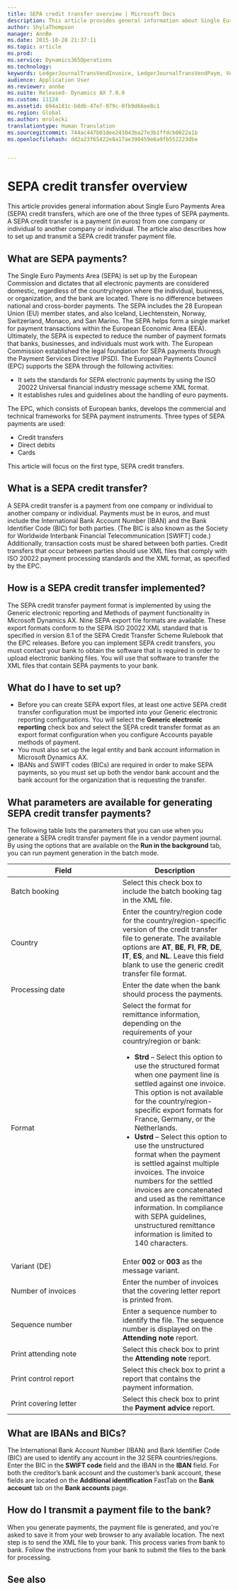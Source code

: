 ```yaml
---
title: SEPA credit transfer overview | Microsoft Docs
description: This article provides general information about Single Euro Payments Area (SEPA) credit transfers, which are one of the three types of SEPA payments. A SEPA credit transfer is a payment (in euros) from one company or individual to another company or individual. The article also describes how to set up and transmit a SEPA credit transfer payment file.
author: ShylaThompson
manager: AnnBe
ms.date: 2015-10-28 21:37:11
ms.topic: article
ms.prod: 
ms.service: Dynamics365Operations
ms.technology: 
keywords: LedgerJournalTransVendInvoice, LedgerJournalTransVendPaym, VendPaymMode
audience: Application User
ms.reviewer: annbe
ms.suite: Released- Dynamics AX 7.0.0
ms.custom: 11124
ms.assetid: 694a181c-b8db-47ef-979c-0fb9d66ee8c1
ms.region: Global
ms.author: mrolecki
translationtype: Human Translation
ms.sourcegitcommit: 744ac447b01dee241043ba27e3b1ffdcb0022a1b
ms.openlocfilehash: dd2a23f65422e8a17ae390459e6a9fb552223dbe


---
```


# <a name="sepa-credit-transfer-overview"></a>SEPA credit transfer overview

This article provides general information about Single Euro Payments Area (SEPA) credit transfers, which are one of the three types of SEPA payments. A SEPA credit transfer is a payment (in euros) from one company or individual to another company or individual. The article also describes how to set up and transmit a SEPA credit transfer payment file.

<a name="what-are-sepa-payments"></a>What are SEPA payments?
-----------------------

The Single Euro Payments Area (SEPA) is set up by the European Commission and dictates that all electronic payments are considered domestic, regardless of the country/region where the individual, business, or organization, and the bank are located. There is no difference between national and cross-border payments. The SEPA includes the 28 European Union (EU) member states, and also Iceland, Liechtenstein, Norway, Switzerland, Monaco, and San Marino. The SEPA helps form a single market for payment transactions within the European Economic Area (EEA). Ultimately, the SEPA is expected to reduce the number of payment formats that banks, businesses, and individuals must work with. The European Commission established the legal foundation for SEPA payments through the Payment Services Directive (PSD). The European Payments Council (EPC) supports the SEPA through the following activities:

-   It sets the standards for SEPA electronic payments by using the ISO 20022 Universal financial industry message scheme XML format.
-   It establishes rules and guidelines about the handling of euro payments.

The EPC, which consists of European banks, develops the commercial and technical frameworks for SEPA payment instruments. Three types of SEPA payments are used:

-   Credit transfers
-   Direct debits
-   Cards

This article will focus on the first type, SEPA credit transfers.

## <a name="what-is-a-sepa-credit-transfer"></a>What is a SEPA credit transfer?
A SEPA credit transfer is a payment from one company or individual to another company or individual. Payments must be in euros, and must include the International Bank Account Number (IBAN) and the Bank Identifier Code (BIC) for both parties. (The BIC is also known as the Society for Worldwide Interbank Financial Telecommunication \[SWIFT\] code.) Additionally, transaction costs must be shared between both parties. Credit transfers that occur between parties should use XML files that comply with ISO 20022 payment processing standards and the XML format, as specified by the EPC.

## <a name="how-is-a-sepa-credit-transfer-implemented"></a>How is a SEPA credit transfer implemented?
The SEPA credit transfer payment format is implemented by using the Generic electronic reporting and Methods of payment functionality in Microsoft Dynamics AX. Nine SEPA export file formats are available. These export formats conform to the SEPA ISO 20022 XML standard that is specified in version 8.1 of the SEPA Credit Transfer Scheme Rulebook that the EPC releases. Before you can implement SEPA credit transfers, you must contact your bank to obtain the software that is required in order to upload electronic banking files. You will use that software to transfer the XML files that contain SEPA payments to your bank.

## <a name="what-do-i-have-to-set-up"></a>What do I have to set up?
-   Before you can create SEPA export files, at least one active SEPA credit transfer configuration must be imported into your Generic electronic reporting configurations. You will select the **Generic electronic reporting** check box and select the SEPA credit transfer format as an export format configuration when you configure Accounts payable methods of payment.
-   You must also set up the legal entity and bank account information in Microsoft Dynamics AX.
-   IBANs and SWIFT codes (BICs) are required in order to make SEPA payments, so you must set up both the vendor bank account and the bank account for the organization that is requesting the transfer.

## <a name="what-parameters-are-available-for-generating-sepa-credit-transfer-payments"></a>What parameters are available for generating SEPA credit transfer payments?
The following table lists the parameters that you can use when you generate a SEPA credit transfer payment file in a vendor payment journal. By using the options that are available on the **Run in the background** tab, you can run payment generation in the batch mode.

<table>
<colgroup>
<col width="50%" />
<col width="50%" />
</colgroup>
<thead>
<tr class="header">
<th>Field</th>
<th>Description</th>
</tr>
</thead>
<tbody>
<tr class="odd">
<td>Batch booking</td>
<td>Select this check box to include the batch booking tag in the XML file.</td>
</tr>
<tr class="even">
<td>Country</td>
<td>Enter the country/region code for the country/region-specific version of the credit transfer file to generate. The available options are <strong>AT</strong>, <strong>BE</strong>, <strong>FI</strong>, <strong>FR</strong>, <strong>DE</strong>, <strong>IT</strong>, <strong>ES</strong>, and <strong>NL</strong>. Leave this field blank to use the generic credit transfer file format.</td>
</tr>
<tr class="odd">
<td>Processing date</td>
<td>Enter the date when the bank should process the payments.</td>
</tr>
<tr class="even">
<td>Format</td>
<td>Select the format for remittance information, depending on the requirements of your country/region or bank:
<ul>
<li><strong>Strd</strong> –  Select this option to use the structured format when one payment line is settled against one invoice. This option is not available for the country/region-specific export formats for France, Germany, or the Netherlands.</li>
<li><strong>Ustrd</strong> – Select this option to use the unstructured format when the payment is settled against multiple invoices. The invoice numbers for the settled invoices are concatenated and used as the remittance information. In compliance with SEPA guidelines, unstructured remittance information is limited to 140 characters.</li>
</ul></td>
</tr>
<tr class="odd">
<td>Variant (DE)</td>
<td>Enter <strong>002</strong> or <strong>003</strong> as the message variant.</td>
</tr>
<tr class="even">
<td>Number of invoices</td>
<td>Enter the number of invoices that the covering letter report is printed from.</td>
</tr>
<tr class="odd">
<td>Sequence number</td>
<td>Enter a sequence number to identify the file. The sequence number is displayed on the <strong>Attending note</strong> report.</td>
</tr>
<tr class="even">
<td>Print attending note</td>
<td>Select this check box to print the <strong>Attending note</strong> report.</td>
</tr>
<tr class="odd">
<td>Print control report</td>
<td>Select this check box to print a report that contains the payment information.</td>
</tr>
<tr class="even">
<td>Print covering letter</td>
<td>Select this check box to print the <strong>Payment advice</strong> report.</td>
</tr>
</tbody>
</table>

## <a name="what-are-ibans-and-bics"></a>What are IBANs and BICs?
The International Bank Account Number (IBAN) and Bank Identifier Code (BIC) are used to identify any account in the 32 SEPA countries/regions. Enter the BIC in the **SWIFT code** field and the IBAN in the **IBAN** field. For both the creditor’s bank account and the customer’s bank account, these fields are located on the **Additional identification** FastTab on the **Bank account** tab on the **Bank accounts** page.

## <a name="how-do-i-transmit-a-payment-file-to-the-bank"></a>How do I transmit a payment file to the bank?
When you generate payments, the payment file is generated, and you're asked to save it from your web browser to any available location. The next step is to send the XML file to your bank. This process varies from bank to bank. Follow the instructions from your bank to submit the files to the bank for processing.

<a name="see-also"></a>See also
--------




<!--HONumber=Feb17_HO3-->


